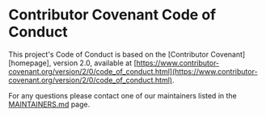 # Contributor Covenant Code of Conduct

This project's Code of Conduct is based on the [Contributor Covenant][homepage],
version 2.0, available at
[https://www.contributor-covenant.org/version/2/0/code_of_conduct.html](https://www.contributor-covenant.org/version/2/0/code_of_conduct.html).

For any questions please contact one of our maintainers listed in the [MAINTAINERS.md](MAINTAINERS.md) page.
